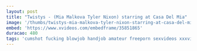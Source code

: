```yaml
---
layout: post
title: "Twistys - (Mia Malkova Tyler Nixon) starring at Casa Del Mia"
image: '/thumbs/twistys-mia-malkova-tyler-nixon-starring-at-casa-del-mia.jpg'
embed: 'https://www.xvideos.com/embedframe/35851865'
duracao: 480
tags: 'cumshot fucking blowjob handjob amateur freeporn sexvideos xxxvideo videos-porno free-video'
---
```

